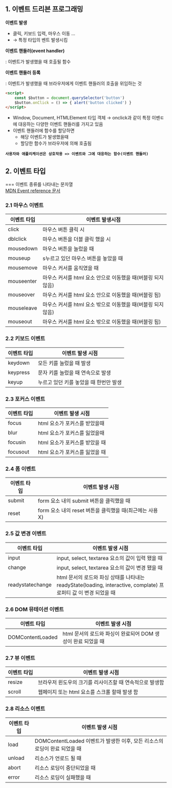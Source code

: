 ## 1. 이벤트 드리븐 프로그래밍
**이벤트 발생**

- 클릭, 키보드 입력, 마우스 이동 …
- → 특정 타입의 벤트 발생시킴

**이벤트 핸들러(event handler)**

: 이벤트가 발생했을 때 호출될 함수

**이벤트 핸들러 등록**

: 이벤트가 발생했을 때 브라우저에게 이벤트 핸들러의 호출을 위임하는 것

```html
<script>
	const $button = document.querySelector('button')
	$button.onClick = () => { alert('button clicked') }
</script>
```

- Window, Document, HTMLElement 타입 객체 → onclick과 같이 특정 이벤ㅌ에 대응하는 다양한 이벤트 핸들러를 가지고 있음
- 이벤트 핸들러에 함수를 할당하면
    - 해당 이벤트가 발생했을때
    - 할당한 함수가 브라우저에 의해 호출됨

**`사용자와 애플리케이션은 상호작용 => 이벤트와 그에 대응하는 함수(이벤트 핸들러)`**

## 2. 이벤트 타입
=== 이벤트 종류를 나타내는 문자열 <br/>
[MDN Event reference 문서](https://developer.mozilla.org/en-US/docs/Web/Events)
### 2.1 마우스 이벤트
| 이벤트 타입 | 이벤트 발생시점                                              |
| ----------- | ------------------------------------------------------------ |
| click       | 마우스 버튼 클릭 시                                          |
| dblclick    | 마우스 버튼을 더블 클릭 했을 시                              |
| mousedown   | 마우스 버튼을 눌렀을 때                                      |
| mouseup     | s누르고 있던 마우스 버튼을 놓았을 때                         |
| mousemove   | 마우스 커서를 움직였을 때                                    |
| mouseenter  | 마우스 커서를 html 요소 안으로 이동했을 때(버블링 되지 않음) |
| mouseover   | 마우스 커서를 html 요소 안으로 이동했을 때(버블링 됨)        |
| mouseleave  | 마우스 커서를 html 요소 밖으로 이동했을 때(버블링 되지 않음) |
| mouseout    | 마우스 커서를 html 요소 밖으로 이동했을 때(버블링 됨)        |

### 2.2 키보드 이벤트

| 이벤트 타입                                                                         | 이벤트 발생 시점                       |
| ----------------------------------------------------------------------------------- | -------------------------------------- |
| keydown                                                                             | 모든 키를 눌렀을 때 발생               |
| keypress                                                                            | 문자 키를 눌렀을 때 연속으로 발생      |
| keyup                                                                               | 누르고 있던 키를 놓았을 때 한번만 발생 |
### 2.3 포커스 이벤트
| 이벤트 타입 | 이벤트 발생 시점               |  
| ----------- | ------------------------------ | 
| focus       | html 요소가 포커스를 받았을때  |
| blur        | html 요소가 포커스를 잃었을때  |
| focusin     | html 요소가 포커스를 받았을 때 | 
| focusout    | html 요소가 포커스를 잃었을 때 | 

### 2.4 폼 이벤트

| 이벤트 타입 | 이벤트 발생 시점                                         |
| ----------- | -------------------------------------------------------- |
| submit      | form 요소 내의 submit 버튼을 클릭했을 때                 |
| reset       | form 요소 내의 reset 버튼을 클릭했을 때(최근에는 사용 X) |

### 2.5 값 변경 이벤트
| 이벤트 타입      | 이벤트 발생 시점                                                                                                 |
| ---------------- | ---------------------------------------------------------------------------------------------------------------- |
| input            | input, select, textarea 요소의 값이 입력 됐을 때                                                                 |
| change           | input, select, textarea 요소의 값이 변경 됐을 때                                                                 |
| readystatechange | html 문서의 로드와 파싱 상태를 나타내는 readyState(loading, interactive, complate) 프로퍼티 값 이 변경 되었을 때 |

### 2.6 DOM 뮤테이션 이벤트
| 이벤트 타입      | 이벤트 발생 시점                                             |
| ---------------- | ------------------------------------------------------------ |
| DOMContentLoaded | html 문서의 로드와 파싱이 완료되어 DOM 생성이 완료 되었을 때 |

### 2.7 뷰 이벤트
| 이벤트 타입 | 이벤트 발생 시점                                         |
| ----------- | -------------------------------------------------------- |
| resize      | 브라우저 윈도우의 크기를 리사이즈할 때 연속적으로 발생함 |
| scroll      | 웹페이지 또는 html 요소를 스크롤 할때 발생 함            |

### 2.8 리소스 이벤트
| 이벤트 타입 | 이벤트 발생 시점                                                           |
| ----------- | -------------------------------------------------------------------------- |
| load        | DOMContentLoaded 이벤트가 발생한 이후, 모든 리소스의 로딩이 완료 되었을 때 |
| unload      | 리소스가 언로드 될 때                                                      |
| abort       | 리소스 로딩이 중단되었을 때                                                |
| error       | 리소스 로딩이 실패했을 때                                                  |


